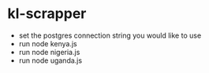# kl-scrapper
- set the postgres connection string you would like to use
- run node kenya.js
- run node nigeria.js
- run node uganda.js
